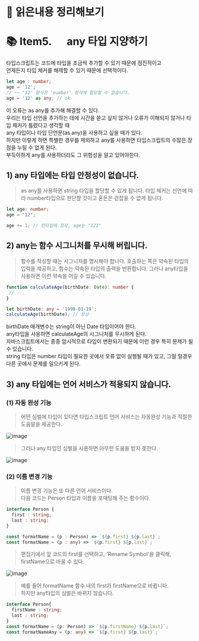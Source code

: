# 📕 읽은내용 정리해보기


# 📚 Item5. 　 any 타입 지양하기


타입스크립트는 코드에 타입을 조금씩 추가할 수 있기 때문에 점진적이고   
언제든지 타입 체커를 해제할 수 있기 때문에 선택적이다.   

```ts
let age : number;
age = '12';
// ~~ "12" 형식은 'number' 형식에 할당할 수 없습니다.
age = '12' as any; // ok
```

이 오류는 as any를 추가해 해결할 수 있다.    
우리는 타입 선언을 추가하는 데에 시간을 쏟고 싶지 않거나 오류가 이해되지 않거나 타입 체커가 틀렸다고 생각할 때   
any  타입이나 타입 단언문(as any)을 사용하고 싶을 때가 있다.   
하지만 이렇게 하면 특별한 경우를 제외하고 any를 사용하면 타입스크립트의 수많은 장점을 누릴 수 없게 된다.   
부득이하게 any를 사용하더라도 그 위험성을 알고 있어야한다.    

## 1) any 타입에는 타입 안정성이 없습니다. 

>as any를 사용하면 string 타입을 할당할 수 있게 됩니다.
>타입 체커는 선언에 따라 number타입으로 판단할 것이고 혼돈은 걷잡을 수 없게 됩니다.
```ts
let age: number;
age = "12";

age += 1; // 런타임에 정상, age는 "121"
```

## 2) any는 함수 시그니처를 무시해 버립니다.

>함수를 작성할 때는 시그니처를 명시해야 합니다.
>호출하는 쪽은 약속된 타입의 입력을 제공하고, 함수는 약속된 타입의 출력을 반환합니다.
>그러나 any타입을 사용하면 이런 약속을 어길 수 있습니다.

```ts
function calculateAge(birthDate: Date): number {
 // ...
}

let birthDate: any = '1990-01-19';
calculateAge(birthDate); // 정상
```

birthDate 매개변수는 string이 아닌 Date 타입이어야 한다.   
any타입을 사용하면 calculateAge의 시그니처를 무시하게 된다.   
자바스크립트에서는 종종 암시적으로 타입이 변환되기 때문에 이런 경우 특히 문제가 될 수 있습니다.   
string 타입은 number 타입이 필요한 곳에서 오류 없이 실행될 때가 있고, 그럴 럴경우 다른 곳에서 문제를 일으키게 된다.   

## 3) any 타입에는 언어 서비스가 적용되지 않습니다.
 

### (1) 자동 완성 기능

>어떤 심벌에 타입이 있다면 타입스크립트 언어 서비스는 자동완성 기능과 적절한 도움말을 제공한다. 

![image](https://user-images.githubusercontent.com/76567238/209485288-c3eb56a3-af0d-4d33-b072-f63006a4185f.png)

>그러나 any 타입인 심벌을 사용하면 아무런 도움을 받지 못한다. 

![image](https://user-images.githubusercontent.com/76567238/209486088-d1b1bea9-9133-4c30-9c5b-0e03b4c469a1.png)
### (2) 이름 변경 기능
> 이름 변경 기능은 또 다른 언어 서비스이다.  
> 다음 코드는 Person 타입과 이름을 포매팅해 주는 함수이다.
```ts
interface Person {
  first : string;
  last : string;
}

const formatName = (p : Person) => `${p.first} ${p.last}`;
const formatName = (p : any) => `${p.first} ${p.last}`;

```

>편집기에서 앞 코드의 first를 선택하고, 'Rename Symbol'을 클릭해, firstName으로 바꿀 수 있다.


![image](https://user-images.githubusercontent.com/76567238/209485470-928f7480-d3b8-4a84-b061-07032f174949.png)

>예를 들어 formatName 함수 내의 first가 firstName으로 바뀝니다.   
>하지만 any타입의 심벌은 바뀌지 않습니다.   

```ts
interface Person{
  firstName : string;
  last : string;
}
const formatName = (p: Person) => `${p.firstName} ${p.last}`;
const formatNameAny = (p: any) => `${p.first} ${p.last}`;
```

